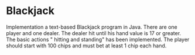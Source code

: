Blackjack
=========
 Implementation a text-based Blackjack program in  Java.
 There are one player and one dealer. The dealer hit until his hand value is 17 or greater.
 The basic actions " hitting and standing" has been implemented. 
 The player should start with 100 chips and must bet at least 1 chip each hand.
